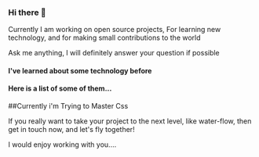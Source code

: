 ### Hi there 👋

<!-- Here are some ideas to get you started: -->

<!-- - 🔭 I’m currently working on... -->

Currently I am working on open source projects,
For learning new technology, and for making small contributions to the world

Ask me anything, I will definitely answer your question if possible

<!-- - 🌱 I’m currently learning ... -->

#### I've learned about some technology before

#### Here is a list of some of them...



##Currently i'm Trying to Master Css


<!-- - 👯 I’m looking to collaborate on ... -->


<!-- - 🤔 I’m looking for help with ... -->



<!-- - 💬 Ask me about ... -->


<!-- - 📫 How to reach me: ... -->


<!-- - 😄 Pronouns: ... -->


<!-- - ⚡ Fun fact: ... -->

If you really want to take your project to the next level,
like water-flow, then get in touch now, and let's fly together!

I would enjoy working with you....
